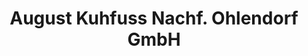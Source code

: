 ---
title: "August Kuhfuss Nachf. Ohlendorf GmbH"
url: /goettingen/august-kuhfuss-nachf-ohlendorf-gmbh/
shop: Gasflaschen
---